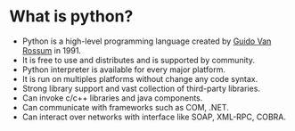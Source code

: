 # What is python?
- Python is a high-level programming language created by [Guido Van Rossum](python/Notes/topics.md) in 1991.
- It is free to use and distributes and is supported by community.
- Python interpreter is available for every major platform.
- It is run on multiples platforms without change any code syntax.
- Strong library support and vast collection of third-party libraries.
- Can invoke c/c++ libraries and java components.
- Can communicate with frameworks such as COM, .NET.
- Can interact over networks with interface like SOAP, XML-RPC, COBRA.
